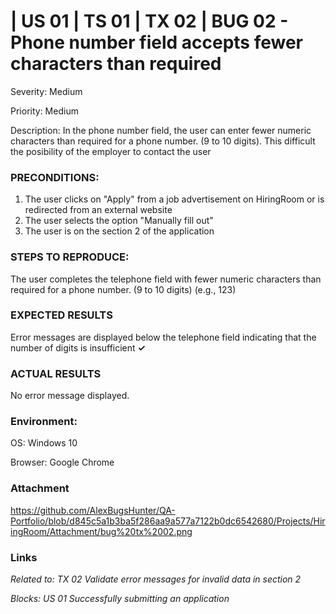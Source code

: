 # | US 01 | TS 01 | TX 02 | BUG 02 - Phone number field accepts fewer characters than required #

Severity: Medium     

Priority: Medium

Description: In the phone number field, the user can enter fewer numeric characters than required for a phone number. (9 to 10 digits). This difficult the posibility of the employer to contact the user 

### PRECONDITIONS: ###

1. The user clicks on "Apply" from a job advertisement on HiringRoom or is redirected from an external website 
2. The user selects the option "Manually fill out"
3. The user is on the section 2 of the application

### STEPS TO REPRODUCE: ###

The user completes the telephone field with fewer numeric characters than required for a phone number. (9 to 10 digits) (e.g., 123)
               
### EXPECTED RESULTS ###

Error messages are displayed below the telephone field indicating that the number of digits is insufficient    **✓** 

### ACTUAL RESULTS ###

No error message displayed.

### Environment: ###

OS: Windows 10

Browser: Google Chrome

### Attachment ###

https://github.com/AlexBugsHunter/QA-Portfolio/blob/d845c5a1b3ba5f286aa9a577a7122b0dc6542680/Projects/HiringRoom/Attachment/bug%20tx%2002.png

### Links ###

*Related to: TX 02 Validate error messages for invalid data in section 2*

*Blocks: US 01 Successfully submitting an application*
